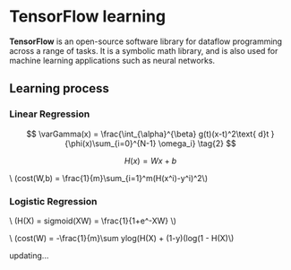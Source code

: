 # TensorFlow learning


**TensorFlow** is an open-source software library for dataflow programming across a range of tasks. It is a symbolic math library, and is also used for machine learning applications such as neural networks.

## Learning process


### **Linear Regression**

$$
 \varGamma(x) = \frac{\int_{\alpha}^{\beta} g(t)(x-t)^2\text{ d}t }{\phi(x)\sum_{i=0}^{N-1} \omega_i} \tag{2}
$$

$$
 H(x)=Wx + b
$$

\\ (cost(W,b) = \frac{1}{m}\sum_{i=1}^m(H(x^i)-y^i)^2\\)


### **Logistic Regression**


\\ (H(X) = sigmoid(XW) = \frac{1}{1+e^-XW} \\)

\\ (cost(W) = -\frac{1}{m}\sum ylog(H(X) + (1-y)(log(1 - H(X)\\)

updating...
